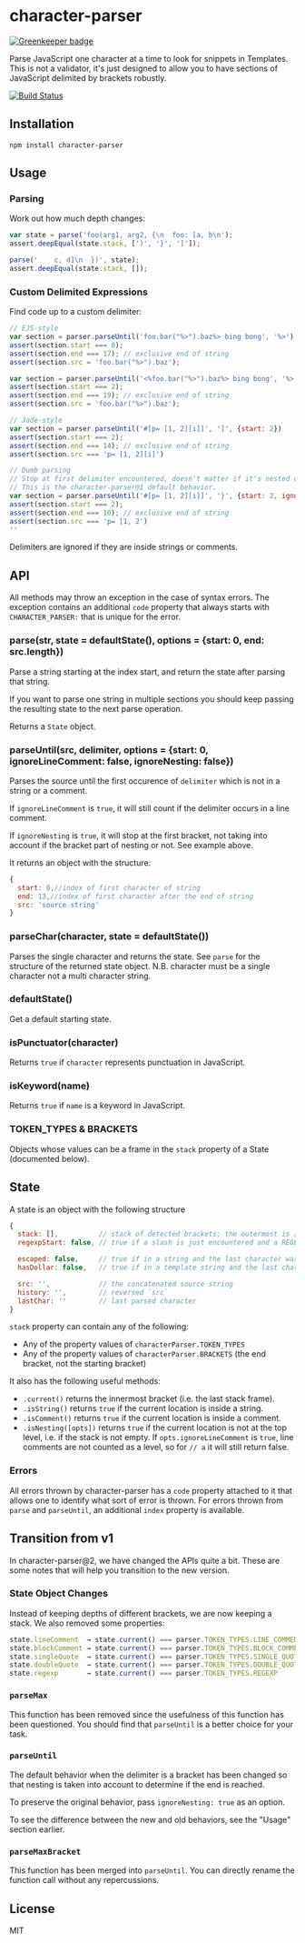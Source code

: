 # character-parser

[![Greenkeeper badge](https://badges.greenkeeper.io/ForbesLindesay/character-parser.svg)](https://greenkeeper.io/)

Parse JavaScript one character at a time to look for snippets in Templates.  This is not a validator, it's just designed to allow you to have sections of JavaScript delimited by brackets robustly.

[![Build Status](https://img.shields.io/travis/ForbesLindesay/character-parser/master.svg)](https://travis-ci.org/ForbesLindesay/character-parser)

## Installation

    npm install character-parser

## Usage

### Parsing

Work out how much depth changes:

```js
var state = parse('foo(arg1, arg2, {\n  foo: [a, b\n');
assert.deepEqual(state.stack, [')', '}', ']']);

parse('    c, d]\n  })', state);
assert.deepEqual(state.stack, []);
```

### Custom Delimited Expressions

Find code up to a custom delimiter:

```js
// EJS-style
var section = parser.parseUntil('foo.bar("%>").baz%> bing bong', '%>');
assert(section.start === 0);
assert(section.end === 17); // exclusive end of string
assert(section.src = 'foo.bar("%>").baz');

var section = parser.parseUntil('<%foo.bar("%>").baz%> bing bong', '%>', {start: 2});
assert(section.start === 2);
assert(section.end === 19); // exclusive end of string
assert(section.src = 'foo.bar("%>").baz');

// Jade-style
var section = parser.parseUntil('#[p= [1, 2][i]]', ']', {start: 2})
assert(section.start === 2);
assert(section.end === 14); // exclusive end of string
assert(section.src === 'p= [1, 2][i]')

// Dumb parsing
// Stop at first delimiter encountered, doesn't matter if it's nested or not
// This is the character-parser@1 default behavior.
var section = parser.parseUntil('#[p= [1, 2][i]]', '}', {start: 2, ignoreNesting: true})
assert(section.start === 2);
assert(section.end === 10); // exclusive end of string
assert(section.src === 'p= [1, 2')
''
```

Delimiters are ignored if they are inside strings or comments.

## API

All methods may throw an exception in the case of syntax errors. The exception contains an additional `code` property that always starts with `CHARACTER_PARSER:` that is unique for the error.

### parse(str, state = defaultState(), options = {start: 0, end: src.length})

Parse a string starting at the index start, and return the state after parsing that string.

If you want to parse one string in multiple sections you should keep passing the resulting state to the next parse operation.

Returns a `State` object.

### parseUntil(src, delimiter, options = {start: 0, ignoreLineComment: false, ignoreNesting: false})

Parses the source until the first occurence of `delimiter` which is not in a string or a comment.

If `ignoreLineComment` is `true`, it will still count if the delimiter occurs in a line comment.

If `ignoreNesting` is `true`, it will stop at the first bracket, not taking into account if the bracket part of nesting or not. See example above.

It returns an object with the structure:

```js
{
  start: 0,//index of first character of string
  end: 13,//index of first character after the end of string
  src: 'source string'
}
```

### parseChar(character, state = defaultState())

Parses the single character and returns the state.  See `parse` for the structure of the returned state object.  N.B. character must be a single character not a multi character string.

### defaultState()

Get a default starting state.

### isPunctuator(character)

Returns `true` if `character` represents punctuation in JavaScript.

### isKeyword(name)

Returns `true` if `name` is a keyword in JavaScript.

### TOKEN_TYPES & BRACKETS

Objects whose values can be a frame in the `stack` property of a State (documented below).

## State

A state is an object with the following structure

```js
{
  stack: [],          // stack of detected brackets; the outermost is [0]
  regexpStart: false, // true if a slash is just encountered and a REGEXP state has just been added to the stack

  escaped: false,     // true if in a string and the last character was an escape character
  hasDollar: false,   // true if in a template string and the last character was a dollar sign

  src: '',            // the concatenated source string
  history: '',        // reversed `src`
  lastChar: ''        // last parsed character
}
```

`stack` property can contain any of the following:

- Any of the property values of `characterParser.TOKEN_TYPES`
- Any of the property values of `characterParser.BRACKETS` (the end bracket, not the starting bracket)

It also has the following useful methods:

- `.current()` returns the innermost bracket (i.e. the last stack frame).
- `.isString()` returns `true` if the current location is inside a string.
- `.isComment()` returns `true` if the current location is inside a comment.
- `.isNesting([opts])` returns `true` if the current location is not at the top level, i.e. if the stack is not empty. If `opts.ignoreLineComment` is `true`, line comments are not counted as a level, so for `// a` it will still return false.

### Errors

All errors thrown by character-parser has a `code` property attached to it that allows one to identify what sort of error is thrown. For errors thrown from `parse` and `parseUntil`, an additional `index` property is available.

## Transition from v1

In character-parser@2, we have changed the APIs quite a bit. These are some notes that will help you transition to the new version.

### State Object Changes

Instead of keeping depths of different brackets, we are now keeping a stack. We also removed some properties:

```js
state.lineComment  → state.current() === parser.TOKEN_TYPES.LINE_COMMENT
state.blockComment → state.current() === parser.TOKEN_TYPES.BLOCK_COMMENT
state.singleQuote  → state.current() === parser.TOKEN_TYPES.SINGLE_QUOTE
state.doubleQuote  → state.current() === parser.TOKEN_TYPES.DOUBLE_QUOTE
state.regexp       → state.current() === parser.TOKEN_TYPES.REGEXP
```

### `parseMax`

This function has been removed since the usefulness of this function has been questioned. You should find that `parseUntil` is a better choice for your task.

### `parseUntil`

The default behavior when the delimiter is a bracket has been changed so that nesting is taken into account to determine if the end is reached.

To preserve the original behavior, pass `ignoreNesting: true` as an option.

To see the difference between the new and old behaviors, see the "Usage" section earlier.

### `parseMaxBracket`

This function has been merged into `parseUntil`. You can directly rename the function call without any repercussions.

## License

MIT
